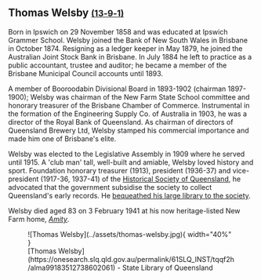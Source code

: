 ## Thomas Welsby <small>[(13‑9‑1)](https://brisbane.discovereverafter.com/profile/31711863 "Go to Memorial Information" )</small>

<!-- From graveside information sign -->

Born in Ipswich on 29 November 1858 and was educated at Ipswich Grammer School. Welsby joined the Bank of New South Wales in Brisbane in October 1874. Resigning as a ledger keeper in May 1879, he joined the Australian Joint Stock Bank in Brisbane. In July 1884 he left to practice as a public accountant, trustee and auditor; he became a member of the Brisbane Municipal Council accounts until 1893.

A member of Booroodabin Divisional Board in 1893-1902 (chairman 1897-1900); Welsby was chairman of the New Farm State School committee and honorary treasurer of the Brisbane Chamber of Commerce. Instrumental in the formation of the Engineering Supply Co. of Australia in 1903, he was a director of the Royal Bank of Queensland. As chairman of directors of Queensland Brewery Ltd, Welsby stamped his commercial importance and made him one of Brisbane's elite.

Welsby was elected to the Legislative Assembly in 1909 where he served until 1915. A 'club man' tall, well-built and amiable, Welsby loved history and sport. Foundation honorary treasurer (1913), president (1936-37) and vice-president (1917-36, 1937-41) of the [Historical Society of Queensland](https://queenslandhistory.org), he advocated that the government subsidise the society to collect Queensland's early records. He [bequeathed his large library to the society](https://queenslandhistory.org/welsby-library/).

Welsby died aged 83 on 3 February 1941 at his now heritage-listed New Farm home, *[Amity](https://apps.des.qld.gov.au/heritage-register/detail/?id=600264)*.

<figure markdown>
  ![Thomas Welsby](../assets/thomas-welsby.jpg){ width="40%" }
  <figcaption markdown>[Thomas Welsby](https://onesearch.slq.qld.gov.au/permalink/61SLQ_INST/tqqf2h/alma99183512738602061) - State Library of Queensland</figcaption>
</figure>